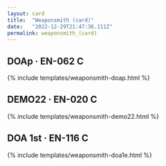 ```yaml
---
layout: card
title:  "Weaponsmith (card)"
date:   "2022-12-29T21:47:36.111Z"
permalink: weaponsmith_(card)
---
```


## DOAp &middot; EN-062 C

{% include templates/weaponsmith-doap.html %}


## DEMO22 &middot; EN-020 C

{% include templates/weaponsmith-demo22.html %}


## DOA 1st &middot; EN-116 C

{% include templates/weaponsmith-doa1e.html %}
